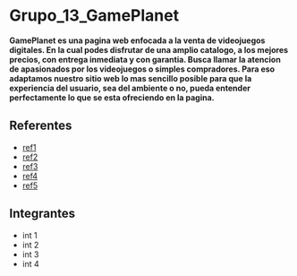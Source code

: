 # Grupo_13_GamePlanet
**GamePlanet es una pagina web enfocada a la venta de videojuegos digitales. En la cual podes disfrutar de una amplio catalogo, a los mejores precios, con entrega inmediata y con garantia. Busca llamar la atencion de apasionados por los videojuegos o simples compradores. Para eso adaptamos nuestro sitio web lo mas sencillo posible para que la experiencia del usuario, sea del ambiente o no, pueda entender perfectamente lo que se esta ofreciendo en la pagina.**

## Referentes
- [ref1](https://www.example.com)
- [ref2](https://www.example.com)
- [ref3](https://www.example.com)
- [ref4](https://www.example.com)
- [ref5](https://www.example.com)

## Integrantes
- int 1
- int 2
- int 3
- int 4
